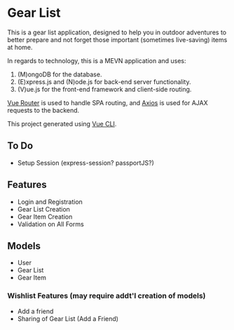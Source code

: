 # Gear List

This is a gear list application, designed to help you in outdoor adventures to better prepare and not forget those important (sometimes live-saving) items at home.

In regards to technology, this is a MEVN application and uses:

1. (M)ongoDB for the database.
2. (E)xpress.js and (N)ode.js for back-end server functionality.
3. (V)ue.js for the front-end framework and client-side routing.

[Vue Router](https://github.com/vuejs/vue-router) is used to handle SPA routing, and [Axios](https://github.com/axios/axios) is used for AJAX requests to the backend.

This project generated using [Vue CLI](https://github.com/vuejs/vue-cli).

## To Do

- Setup Session (express-session? passportJS?)

## Features

- Login and Registration
- Gear List Creation
- Gear Item Creation
- Validation on All Forms

## Models

- User
- Gear List
- Gear Item

### Wishlist Features (may require addt'l creation of models)

- Add a friend
- Sharing of Gear List (Add a Friend)